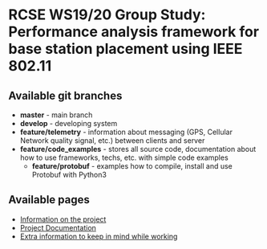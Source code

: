 # RCSE WS19/20 Group Study: Performance analysis framework for base station placement using IEEE 802.11

## Available git branches

- **master** - main branch
- **develop** - developing system
- **feature/telemetry** - information about messaging (GPS, Cellular Network quality signal, etc.) between clients and server
- **feature/code_examples** - stores all source code, documentation about how to use frameworks, techs, etc. with simple code examples
    - **feature/protobuf** - examples how to compile, install and use Protobuf with Python3

## Available pages

- [Information on the project](DESCRIPTION.md)
- [Project Documentation](docs/README.md)
- [Extra information to keep in mind while working](extras/README.md)